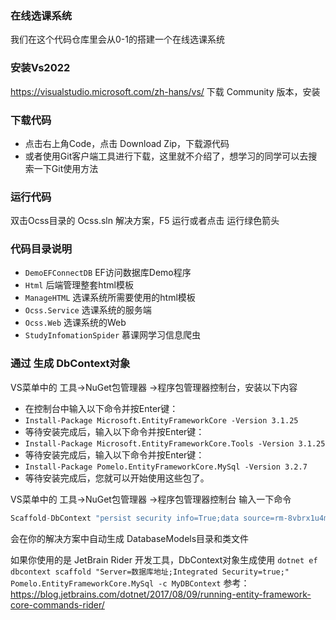### 在线选课系统

我们在这个代码仓库里会从0-1的搭建一个在线选课系统

### 安装Vs2022
https://visualstudio.microsoft.com/zh-hans/vs/   下载 Community 版本，安装

### 下载代码
- 点击右上角Code，点击 Download Zip，下载源代码
- 或者使用Git客户端工具进行下载，这里就不介绍了，想学习的同学可以去搜索一下Git使用方法

### 运行代码
双击Ocss目录的 Ocss.sln 解决方案，F5 运行或者点击 运行绿色箭头

### 代码目录说明

- `DemoEFConnectDB` EF访问数据库Demo程序
- `Html` 后端管理整套html模板
- `ManageHTML` 选课系统所需要使用的html模板
- `Ocss.Service` 选课系统的服务端
- `Ocss.Web` 选课系统的Web
- `StudyInfomationSpider` 慕课网学习信息爬虫



### 通过 生成 DbContext对象
VS菜单中的 工具->NuGet包管理器 ->程序包管理器控制台，安装以下内容

- 在控制台中输入以下命令并按Enter键：
- `Install-Package Microsoft.EntityFrameworkCore -Version 3.1.25`
- 等待安装完成后，输入以下命令并按Enter键：
- `Install-Package Microsoft.EntityFrameworkCore.Tools -Version 3.1.25`
- 等待安装完成后，输入以下命令并按Enter键：
- `Install-Package Pomelo.EntityFrameworkCore.MySql -Version 3.2.7`
- 等待安装完成后，您就可以开始使用这些包了。

VS菜单中的 工具->NuGet包管理器 ->程序包管理器控制台 输入一下命令
```C#
Scaffold-DbContext "persist security info=True;data source=rm-8vbrx1u4mnqb94o2h2o.rwlb.zhangbei.rds.aliyuncs.com;port=3306;initial catalog=04010018;user id=student;password=student;character set=utf8;allow zero datetime=true;convert zero datetime=true;pooling=true;maximumpoolsize=3000" Pomelo.EntityFrameworkCore.MySql -OutputDir DatabaseModels
```

会在你的解决方案中自动生成 DatabaseModels目录和类文件

如果你使用的是 JetBrain Rider 开发工具，DbContext对象生成使用
```dotnet ef dbcontext scaffold "Server=数据库地址;Integrated Security=true;" Pomelo.EntityFrameworkCore.MySql -c MyDBContext```
参考：https://blog.jetbrains.com/dotnet/2017/08/09/running-entity-framework-core-commands-rider/
